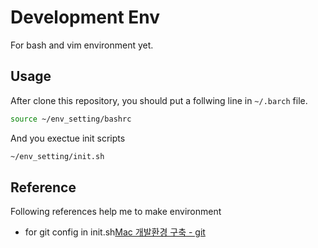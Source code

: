 # Development Env

For bash and vim environment yet. 

## Usage

After clone this repository, you should put a follwing line in `~/.barch` file. 

```bash
source ~/env_setting/bashrc
```

And you exectue init scripts

```bash 
~/env_setting/init.sh
````

## Reference

Following references help me to make environment

- for git config in init.sh[Mac 개발환경 구축 - git](https://github.com/mimul/dev-environment/blob/master/mac-git.md)



